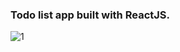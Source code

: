 ### Todo list app built with ReactJS.

![1](https://user-images.githubusercontent.com/42185328/167921493-6c0f9ed0-cfee-4b96-b1fb-7942da568033.png)
